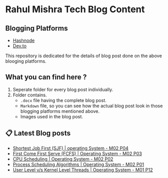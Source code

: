 # Rahul Mishra Tech Blog Content

## Blogging Platforms
- [Hashnode](https://programmingport.hashnode.dev/)
- [Dev.to](https://dev.to/rahulmishra05)

This repository is dedicated for the details of blog post done on the above blooging platforms.

## What you can find here ?
1. Seperate folder for every blog post individually.
2. Folder contains.
    - `.docx` file having the complete blog post.
    - `Markdown` file, so you can see how the actual blog post look in those blogging platforms mentioned above.
    - Images used in the blog post.

## 📋 Latest Blog posts
<!-- BLOG-POST-LIST:START -->
- [Shortest Job First (SJF) | operating System - M02 P04](https://dev.to/rahulmishra05/shortest-job-first-sjf-operating-system-m02-p04-agg)
- [First Come First Serve (FCFS) | Operating System - M02 P03](https://dev.to/rahulmishra05/first-come-first-serve-fcfs-operating-system-m02-p03-46ak)
- [CPU Scheduling | Operating System - M02 P02](https://dev.to/rahulmishra05/cpu-scheduling-operating-system-m02-p02-2e4d)
- [Process Scheduling Algorithms | Operating System - M02 P01](https://dev.to/rahulmishra05/process-scheduling-algorithms-operating-system-m02-p01-502l)
- [User Level v/s Kernel Level Threads | Operating System - M01 P12](https://dev.to/rahulmishra05/user-level-v-s-kernel-level-threads-operating-system-m01-p12-4eb7)
<!-- BLOG-POST-LIST:END -->

